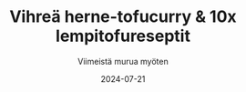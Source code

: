 ---
title: "Vihreä herne-tofucurry & 10x lempitofureseptit"
image: "https://vegaanibotti.lauravuo.me/2024/07/2024-07-21_small.png"
date: 2024-07-21
receipt_url: "https://viimeistamuruamyoten.com/vihrea-herne-tofucurry-10x-lempitofureseptit/"
author: "Viimeistä murua myöten"
---